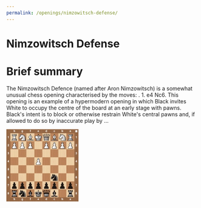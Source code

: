 ```yaml
---
permalink: /openings/nimzowitsch-defense/
---
```

Nimzowitsch Defense
===================

# Brief summary


The Nimzowitsch Defence (named after Aron Nimzowitsch) is a somewhat unusual chess opening characterised by the moves: . 1. e4 Nc6. This opening is an example of a hypermodern opening in which Black invites White to occupy the centre of the board at an early stage with pawns. Black's intent is to block or otherwise restrain White's central pawns and, if allowed to do so by inaccurate play by ...

<img src="/img/Nimzowitsch Defense.jpg"/>
